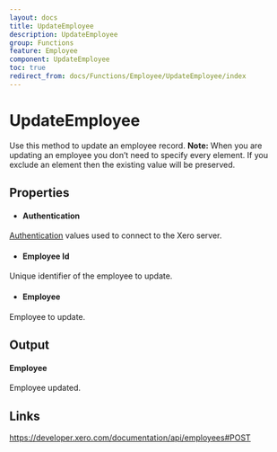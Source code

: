 ```yaml
---
layout: docs
title: UpdateEmployee
description: UpdateEmployee
group: Functions
feature: Employee
component: UpdateEmployee
toc: true
redirect_from: docs/Functions/Employee/UpdateEmployee/index
---
```

UpdateEmployee
============

Use this method to update an employee record.
**Note:** When you are updating an employee you don’t need to specify every element. If you exclude an element then the existing value will be preserved.

Properties
----------

- #### Authentication
[Authentication](../../../Common/Authentication/Index.md) values used to connect to the Xero server.
- #### Employee Id
Unique identifier of the employee to update.
- #### Employee
Employee to update.


Output
-----
#### Employee
Employee updated.

Links
-----

https://developer.xero.com/documentation/api/employees#POST
